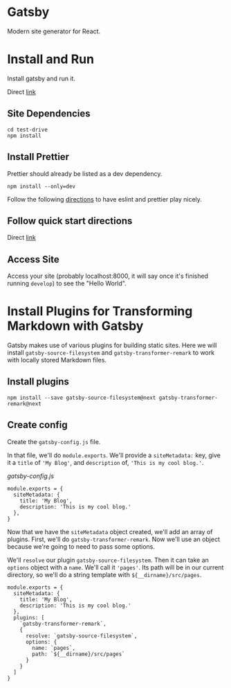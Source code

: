 # Gatsby
Modern site generator for React.

# Install and Run
Install gatsby and run it.

Direct [link](https://yarnpkg.com/lang/en/docs/install)


## Site Dependencies
```
cd test-drive
npm install
```


## Install Prettier
Prettier should already be listed as a dev dependency.
```
npm install --only=dev
```
Follow the following [directions](https://github.com/prettier/eslint-plugin-prettier) to have eslint and prettier play nicely.


## Follow quick start directions
Direct [link](https://www.gatsbyjs.org/docs/quick-start)


## Access Site
Access your site (probably localhost:8000, it will say once it's finished running `develop`) to see the "Hello World".


# Install Plugins for Transforming Markdown with Gatsby
Gatsby makes use of various plugins for building static sites. Here we will install `gatsby-source-filesystem` and `gatsby-transformer-remark` to work with locally stored Markdown files.


## Install plugins
```
npm install --save gatsby-source-filesystem@next gatsby-transformer-remark@next
```


## Create config
Create the `gatsby-config.js` file.

In that file, we'll do `module.exports`. We'll provide a `siteMetadata:` key, give it a `title` of `'My Blog'`, and `description` of, `'This is my cool blog.'`.

*gatsby-config.js*

```
module.exports = {
  siteMetadata: {
    title: 'My Blog',
    description: 'This is my cool blog.'
  },
}
```

Now that we have the `siteMetadata` object created, we'll add an array of plugins. First, we'll do  `gatsby-transformer-remark`.
Now we'll use an object because we're going to need to pass some options.

We'll `resolve` our plugin `gatsby-source-filesystem`. Then it can take an `options` object with a `name`. We'll call it `'pages'`. Its path will be in our current directory, so we'll do a string template with `${__dirname}/src/pages`.

```
module.exports = {
  siteMetadata: {
    title: 'My Blog',
    description: 'This is my cool blog.'
  },
  plugins: [
    `gatsby-transformer-remark`,
    {
      resolve: `gatsby-source-filesystem`,
      options: {
        name: `pages`,
        path: `${__dirname}/src/pages`
      }
    }
  ]
}
```
